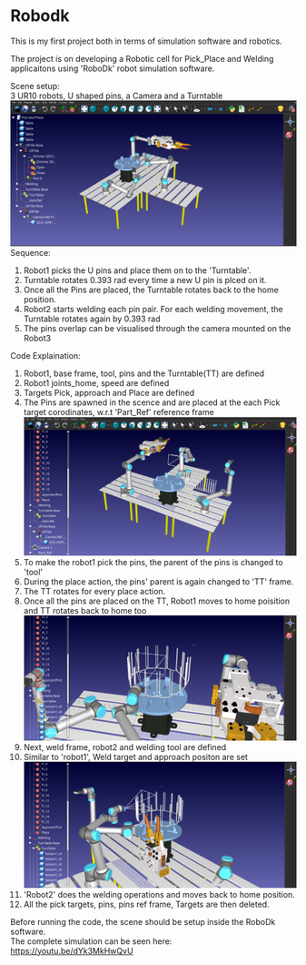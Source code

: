 # Robodk
This is my first project both in terms of simulation software and robotics.

The project is on developing a Robotic cell for Pick_Place and Welding applicaitons using 'RoboDk' robot simulation software.

Scene setup:  
3 UR10 robots, U shaped pins, a Camera and a Turntable  
![alt text](images/Capture1.PNG)
Sequence:  
1. Robot1 picks the U pins and place them on to the 'Turntable'.
2. Turntable rotates 0.393 rad every time a new U pin is plced on it.
3. Once all the Pins are placed, the Turntable rotates back to the home position.
4. Robot2 starts welding each pin pair. For each welding movement, the Turntable rotates again by 0.393 rad
5. The pins overlap can be visualised through the camera mounted on the Robot3

Code Explaination:
1. Robot1, base frame, tool, pins and the Turntable(TT) are defined
2. Robot1 joints_home, speed are defined
3. Targets Pick, approach and Place are defined
4. The Pins are spawned in the scence and are placed at the each Pick target corodinates, w.r.t 'Part_Ref' reference frame![alt text](<images/U pins.PNG>)
5. To make the robot1 pick the pins, the parent of the pins is changed to 'tool'
6. During the place action, the pins' parent is again changed to 'TT' frame.
7. The TT rotates for every place action.
8. Once all the pins are placed on the TT, Robot1 moves to home poisition and TT rotates back to home too![alt text](images/Capture2.PNG)
9. Next, weld frame, robot2  and welding tool are defined
10. Similar to 'robot1', Weld target and approach positon are set![alt text](images/Capture3.PNG)
11. 'Robot2' does the welding operations and moves back to home position.
12. All the pick targets, pins, pins ref frame, Targets are then deleted.

Before running the code, the scene should be setup inside the RoboDk software.  
The complete simulation can be seen here: https://youtu.be/dYk3MkHwQvU